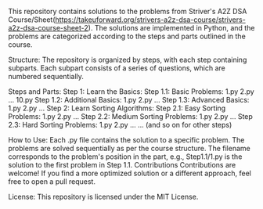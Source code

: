 This repository contains solutions to the problems from Striver's A2Z DSA Course/Sheet(https://takeuforward.org/strivers-a2z-dsa-course/strivers-a2z-dsa-course-sheet-2).
The solutions are implemented in Python, and the problems are categorized according to the steps and parts outlined in the course.

Structure: 
The repository is organized by steps, with each step containing subparts. Each subpart consists of a series of questions, which are numbered sequentially.

Steps and Parts:
Step 1: Learn the Basics: 
Step 1.1: Basic Problems: 
1.py
2.py
...
10.py
Step 1.2: Additional Basics: 
1.py
2.py
...
Step 1.3: Advanced Basics: 
1.py
2.py
...
Step 2: Learn Sorting Algorithms: 
Step 2.1: Easy Sorting Problems: 
1.py
2.py
...
Step 2.2: Medium Sorting Problems: 
1.py
2.py
...
Step 2.3: Hard Sorting Problems: 
1.py
2.py
...
... (and so on for other steps)

How to Use: 
Each .py file contains the solution to a specific problem.
The problems are solved sequentially as per the course structure.
The filename corresponds to the problem's position in the part, e.g., Step1.1/1.py is the solution to the first problem in Step 1.1.
Contributions
Contributions are welcome! If you find a more optimized solution or a different approach, feel free to open a pull request.

License: 
This repository is licensed under the MIT License.
